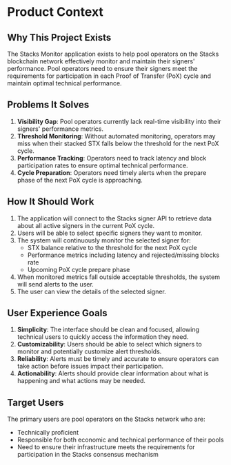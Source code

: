 # Product Context

## Why This Project Exists
The Stacks Monitor application exists to help pool operators on the Stacks blockchain network effectively monitor and maintain their signers' performance. Pool operators need to ensure their signers meet the requirements for participation in each Proof of Transfer (PoX) cycle and maintain optimal technical performance.

## Problems It Solves
1. **Visibility Gap**: Pool operators currently lack real-time visibility into their signers' performance metrics.
2. **Threshold Monitoring**: Without automated monitoring, operators may miss when their stacked STX falls below the threshold for the next PoX cycle.
3. **Performance Tracking**: Operators need to track latency and block participation rates to ensure optimal technical performance.
4. **Cycle Preparation**: Operators need timely alerts when the prepare phase of the next PoX cycle is approaching.

## How It Should Work
1. The application will connect to the Stacks signer API to retrieve data about all active signers in the current PoX cycle.
2. Users will be able to select specific signers they want to monitor.
3. The system will continuously monitor the selected signer for:
   - STX balance relative to the threshold for the next PoX cycle
   - Performance metrics including latency and rejected/missing blocks rate
   - Upcoming PoX cycle prepare phase
4. When monitored metrics fall outside acceptable thresholds, the system will send alerts to the user.
5. The user can view the details of the selected signer.

## User Experience Goals
1. **Simplicity**: The interface should be clean and focused, allowing technical users to quickly access the information they need.
2. **Customizability**: Users should be able to select which signers to monitor and potentially customize alert thresholds.
3. **Reliability**: Alerts must be timely and accurate to ensure operators can take action before issues impact their participation.
4. **Actionability**: Alerts should provide clear information about what is happening and what actions may be needed.

## Target Users
The primary users are pool operators on the Stacks network who are:
- Technically proficient
- Responsible for both economic and technical performance of their pools
- Need to ensure their infrastructure meets the requirements for participation in the Stacks consensus mechanism
